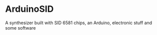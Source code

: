 # ArduinoSID
A synthesizer built with SID 6581 chips, an Arduino, electronic stuff and some software
